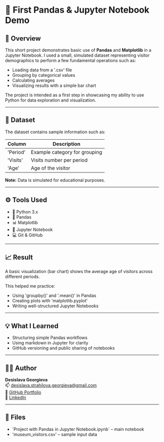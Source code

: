 # 🐼 First Pandas & Jupyter Notebook Demo

## 📌 Overview

This short project demonstrates basic use of **Pandas** and **Matplotlib** in a Jupyter Notebook. I used a small, simulated dataset representing visitor demographics to perform a few fundamental operations such as:

- Loading data from a '.csv' file
- Grouping by categorical values
- Calculating averages
- Visualizing results with a simple bar chart

The project is intended as a first step in showcasing my ability to use Python for data exploration and visualization.

---

## 🧪 Dataset

The dataset contains sample information such as:

| Column      | Description                     |
|-------------|---------------------------------|
| 'Period'    | Example category for grouping   |
| 'Visits'    | Visits number per period        |
| 'Age'       | Age of the visitor              |


**Note:** Data is simulated for educational purposes.

---

## ⚙️ Tools Used

- 🐍 Python 3.x  
- 🧮 Pandas  
- 📊 Matplotlib  
- 📓 Jupyter Notebook  
- 💻 Git & GitHub

---

## 📈 Result

A basic visualization (bar chart) shows the average age of visitors across different periods.

This helped me practice:
- Using 'groupby()' and '.mean()' in Pandas  
- Creating plots with 'matplotlib.pyplot' 
- Writing well-structured Jupyter Notebooks

---

## 💡 What I Learned

- Structuring simple Pandas workflows  
- Using markdown in Jupyter for clarity  
- GitHub versioning and public sharing of notebooks  

---

## 👩‍💻 Author

**Desislava Georgieva**  
📫 desislava.strahilova.georgieva@gmail.com  
🔗 [GitHub Portfolio](https://github.com/DesislavaSGeorgieva)  
🔗 [LinkedIn](https://www.linkedin.com/in/desislava-s-georgieva)

---

## 📎 Files

- 'Project with Pandas in Jupyter Notebook.ipynb` – main notebook  
- 'museum_visitors.csv' – sample input data  
